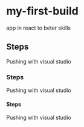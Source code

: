 # my-first-build
app in react to beter skills

## Steps
Pushing with visual studio

### Steps
Pushing with visual studio

#### Steps
Pushing with visual studio

